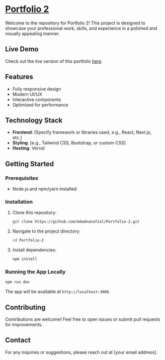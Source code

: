 #  [Portfolio 2](portfolio-2-brown-delta.vercel.app)

Welcome to the repository for Portfolio 2! This project is designed to showcase your professional work, skills, and experience in a polished and visually appealing manner.

## Live Demo
Check out the live version of this portfolio [here](https://portfolio-2-brown-delta.vercel.app).

## Features
- Fully responsive design
- Modern UI/UX
- Interactive components
- Optimized for performance

## Technology Stack
- **Frontend**: [Specify framework or libraries used, e.g., React, Next.js, etc.]
- **Styling**: [e.g., Tailwind CSS, Bootstrap, or custom CSS]
- **Hosting**: Vercel

## Getting Started

### Prerequisites
- Node.js and npm/yarn installed

### Installation
1. Clone this repository:
   ```bash
   git clone https://github.com/mdadnanafzal/Portfolio-2.git
   ```
2. Navigate to the project directory:
   ```bash
   cd Portfolio-2
   ```
3. Install dependencies:
   ```bash
   npm install
   ```

### Running the App Locally
```bash
npm run dev
```
The app will be available at `http://localhost:3000`.

## Contributing
Contributions are welcome! Feel free to open issues or submit pull requests for improvements.



## Contact
For any inquiries or suggestions, please reach out at [your email address].

